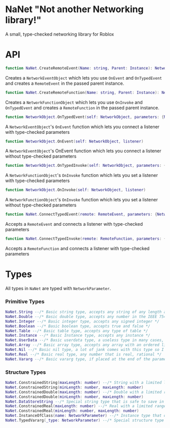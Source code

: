 # NaNet "Not another Networking library!"
A small, type-checked networking library for Roblox

# API

```lua
function NaNet.CreateRemoteEvent(Name: string, Parent: Instance): NetworkObject
```
Creates a `NetworkEventObject` which lets you use `OnEvent` and `OnTypedEvent` and creates a `RemoteEvent` in the passed parent instance.

```lua
function NaNet.CreateRemoteFunction(Name: string, Parent: Instance): NetworkObject
```
Creates a `NetworkFunctionObject` which lets you use `OnInvoke` and `OnTypedEvent` and creates a `RemoteFunction` in the passed parent instance.

```lua
function NetworkObject.OnTypedEvent(self: NetworkObject, parameters: {NetworkParameter}, listener)
```
A `NetworkEventObject`'s `OnEvent` function which lets you connect a listener with type-checked parameters

```lua
function NetworkObject.OnEvent(self: NetworkObject, listener)
```
A `NetworkEventObject`'s OnEvent function which lets you connect a listener without type-checked parameters

```lua
function NetworkObject.OnTypedInvoke(self: NetworkObject, parameters: {NetworkParameter}, listener) 
```
A `NetworkFunctionObject`'s `OnInvoke` function which lets you set a listener with type-checked parameters

```lua
function NetworkObject.OnInvoke(self: NetworkObject, listener) 
```
A `NetworkFunctionObject`'s `OnInvoke` function which lets you set a listener without type-checked parameters

```lua
function NaNet.ConnectTypedEvent(remote: RemoteEvent, parameters: {NetworkParameter}, listener)
```
Accepts a `RemoteEvent` and connects a listener with type-checked parameters

```lua
function NaNet.ConnectTypedInvoke(remote: RemoteFunction, parameters: {NetworkParameter}, listener)
```
Accepts a `RemoteFunction` and connects a listener with type-checked parameters

# Types
All types in `NaNet` are typed with `NetworkParameter`. 

### Primitive Types

```lua
NaNet.String --/* Basic string type, accepts any string of any length and any type of byte */
NaNet.Double --/* Basic double type, accepts any number in the IEEE 754 standard */
NaNet.Integer --/* Basic integer type, accepts any signed integer */
NaNet.Boolean --/* Basic boolean type, accepts true and false */
NaNet.Table --/* Basic table type, accepts any type of table */
NaNet.Instance --/* Basic Instance type, accepts any instance */ 
NaNet.UserData --/* Basic userdata type, a useless type in many cases, will not accept `Instance` for security reasons */
NaNet.Array --/* Basic array type, accepts any array with an ordered list */
NaNet.Nil --/* Basic nil type, a lot of jank comes with this type so I recommend against using it */
NaNet.Real --/* Basic real type, any number that is real, rational */
NaNet.Vararg --/* Basic vararg type, if placed at the end of the parameter list the vararg 
```

### Structure Types

```lua
NaNet.ConstrainedString(maxLength: number) --/* String with a limited length */
NaNet.ConstrainedString(minLength: number, maxLength: number) 
NaNet.ConstrainedDouble(maxLength: number) --/* Double with a limited range */
NaNet.ConstrainedDouble(minLength: number, maxLength: number)
NaNet.DataStoreString --/* Special string type that is safe to save in a data store */
NaNet.ConstrainedReal(maxLength: number) --/* Real with a limited range */
NaNet.ConstrainedReal(minLength: number, maxLength: number)
NaNet.InstanceOfClass(name: NetworkParameter) --/* Instance type that only lets instances with a specific class through */
NaNet.TypedVararg(_type: NetworkParameter) --/* Special structure type that acts as a primitive, all varargs will be type-checked */
```
